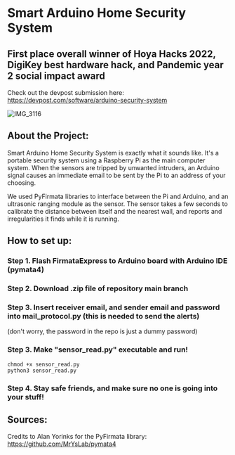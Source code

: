 # Smart Arduino Home Security System
## First place overall winner of Hoya Hacks 2022, DigiKey best hardware hack, and Pandemic year 2 social impact award
Check out the devpost submission here: https://devpost.com/software/arduino-security-system

![IMG_3116](https://user-images.githubusercontent.com/87585163/164988272-6008a59c-5d31-47a3-9d0a-7b9918a6f378.jpg)

## About the Project:
Smart Arduino Home Security System is exactly what it sounds like. It's a portable security system using a Raspberry Pi as the main computer system. When the sensors are tripped by unwanted intruders, an Arduino signal causes an immediate email to be sent by the Pi to an address of your choosing. 

We used PyFirmata libraries to interface between the Pi and Arduino, and an ultrasonic ranging module as the sensor. The sensor takes a few seconds to calibrate the distance between itself and the nearest wall, and reports and irregularities it finds while it is running. 

## How to set up:
### Step 1. Flash FirmataExpress to Arduino board with Arduino IDE (pymata4)
### Step 2. Download .zip file of repository main branch
### Step 3. Insert receiver email, and sender email and password into mail_protocol.py (this is needed to send the alerts) 
(don't worry, the password in the repo is just a dummy password)
### Step 3. Make "sensor_read.py" executable and run!
    chmod +x sensor_read.py
    python3 sensor_read.py
### Step 4. Stay safe friends, and make sure no one is going into your stuff!

## Sources: 
Credits to Alan Yorinks for the PyFirmata library: https://github.com/MrYsLab/pymata4
